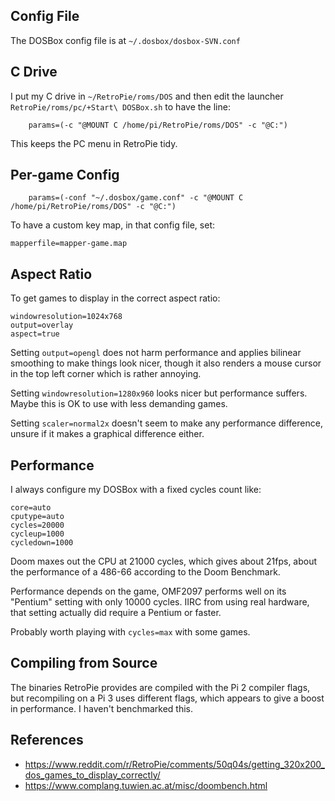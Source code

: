 ## Config File

The DOSBox config file is at `~/.dosbox/dosbox-SVN.conf`

## C Drive

I put my C drive in `~/RetroPie/roms/DOS` and then edit the launcher `RetroPie/roms/pc/+Start\ DOSBox.sh` to have the line:

~~~
    params=(-c "@MOUNT C /home/pi/RetroPie/roms/DOS" -c "@C:")
~~~

This keeps the PC menu in RetroPie tidy.

## Per-game Config

~~~
    params=(-conf "~/.dosbox/game.conf" -c "@MOUNT C /home/pi/RetroPie/roms/DOS" -c "@C:")
~~~

To have a custom key map, in that config file, set:

~~~
mapperfile=mapper-game.map
~~~

## Aspect Ratio

To get games to display in the correct aspect ratio:

~~~
windowresolution=1024x768
output=overlay
aspect=true
~~~

Setting `output=opengl` does not harm performance and applies bilinear smoothing to make things look nicer, though it also renders a mouse cursor in the top left corner which is rather annoying.

Setting `windowresolution=1280x960` looks nicer but performance suffers. Maybe this is OK to use with less demanding games.

Setting `scaler=normal2x` doesn't seem to make any performance difference, unsure if it makes a graphical difference either.

## Performance

I always configure my DOSBox with a fixed cycles count like:

~~~
core=auto
cputype=auto
cycles=20000
cycleup=1000
cycledown=1000
~~~

Doom maxes out the CPU at 21000 cycles, which gives about 21fps, about the performance of a 486-66 according to the Doom Benchmark.

Performance depends on the game, OMF2097 performs well on its "Pentium" setting with only 10000 cycles. IIRC from using real hardware, that setting actually did require a Pentium or faster.

Probably worth playing with `cycles=max` with some games.

## Compiling from Source

The binaries RetroPie provides are compiled with the Pi 2 compiler flags, but recompiling on a Pi 3 uses different flags, which appears to give a boost in performance. I haven't benchmarked this.

## References

* https://www.reddit.com/r/RetroPie/comments/50q04s/getting_320x200_dos_games_to_display_correctly/
* https://www.complang.tuwien.ac.at/misc/doombench.html